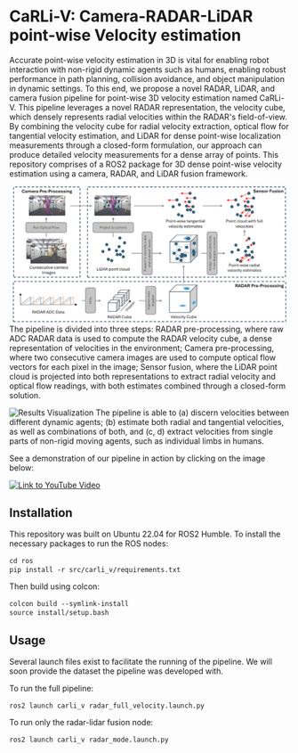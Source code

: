 # CaRLi-V: Camera-RADAR-LiDAR point-wise Velocity estimation

Accurate point-wise velocity estimation in 3D is vital for enabling robot interaction with non-rigid dynamic agents such as humans, enabling robust performance in path planning, collision avoidance, and object manipulation in dynamic settings. To this end, we propose a novel RADAR, LiDAR, and camera fusion pipeline for point-wise 3D velocity estimation named CaRLi-V. This pipeline leverages a novel RADAR representation, the velocity cube, which densely represents radial velocities within the RADAR's field-of-view. By combining the velocity cube for radial velocity extraction, optical flow for tangential velocity estimation, and LiDAR for dense point-wise localization measurements through a closed-form formulation, our approach can produce detailed velocity measurements for a dense array of points. This repository comprises of a ROS2 package for 3D dense point-wise velocity estimation using a camera, RADAR, and LiDAR fusion framework.

![CaRLi-V Pipeline Diagram](assets/pipeline_visualization.png)
The pipeline is divided into three steps: RADAR pre-processing, where raw ADC RADAR data is used to compute the RADAR velocity cube, a dense representation of velocities in the environment; Camera pre-processing, where two consecutive camera images are used to compute optical flow vectors for each pixel in the image; Sensor fusion, where the LiDAR point cloud is projected into both representations to extract radial velocity and optical flow readings, with both estimates combined through a closed-form solution.

![Results Visualization](assets/results_visualization_cropped.png)
The pipeline is able to (a) discern velocities between different dynamic agents; (b) estimate both radial and tangential velocities, as well as combinations of both, and (c, d) extract velocities from single parts of non-rigid moving agents, such as individual limbs in humans.

See a demonstration of our pipeline in action by clicking on the image below:

[![Link to YouTube Video](https://img.youtube.com/vi/oy1B_Mmpvt0/0.jpg)](https://youtu.be/oy1B_Mmpvt0)

## Installation

This repository was built on Ubuntu 22.04 for ROS2 Humble. To install the necessary packages to run the ROS nodes:

```
cd ros
pip install -r src/carli_v/requirements.txt
```

Then build using colcon:

```
colcon build --symlink-install
source install/setup.bash
```

## Usage
Several launch files exist to facilitate the running of the pipeline. We will soon provide the dataset the pipeline was developed with. 

To run the full pipeline:
```
ros2 launch carli_v radar_full_velocity.launch.py
```

To run only the radar-lidar fusion node:
```
ros2 launch carli_v radar_mode.launch.py
```
